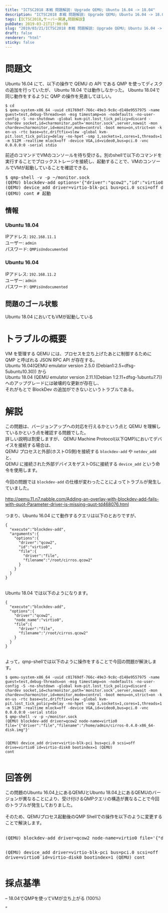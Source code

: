 ```yaml
---
title: "ICTSC2018 本戦 問題解説: Upgrade QEMU; Ubuntu 16.04 -> 18.04"
description: "ICTSC2018 本戦 問題解説: Upgrade QEMU; Ubuntu 16.04 -> 18.04"
tags: [ICTSC2018,サーバー関連,問題解説]
pubDate: 2019-03-21T17:00:00
slug: "2019/03/21/ICTSC2018 本戦 問題解説: Upgrade QEMU; Ubuntu 16.04 -> 18.04"
draft: false
renderer: "html"
sticky: false
---
```



<h1>問題文</h1>
Ubuntu 16.04 にて、以下の操作で QEMU の API である QMP を使ってディスクの追加を行っていたが、 Ubuntu 18.04 では動作しなかった。
Ubuntu 18.04で同じ動作をするように QMP の操作を見直してほしい。
<div><pre><code>$ cd
$ qemu-system-x86_64 -uuid c01769df-766c-49e3-9c8c-d148e9557975 -name guest=test,debug-threads=on -msg timestamp=on -nodefaults -no-user-config -S -no-shutdown -global kvm-pit.lost_tick_policy=discard -chardev socket,id=charmonitor,path='monitor.sock',server,nowait -mon chardev=charmonitor,id=monitor,mode=control -boot menu=on,strict=on -k en-us -rtc base=utc,driftfix=slew -global kvm-pit.lost_tick_policy=delay -no-hpet -smp 1,sockets=1,cores=1,threads=1 -m 512M -realtime mlock=off -device VGA,id=video0,bus=pci.0 -vnc 0.0.0.0:0 -serial stdio</code></pre></div>
前述のコマンドでVMのコンソールを待ち受ける。別のshellで以下のコマンドを実行することでブロックストレージを接続し、起動することで、VMのコンソールでVMが起動していることを確認できる。
<div><pre class="brush: plain; title: ; notranslate" title="">$ qmp-shell -v -p ~/monitor.sock
(QEMU) blockdev-add options='{&quot;driver&quot;:&quot;qcow2&quot;,&quot;id&quot;:&quot;virtio0&quot;,&quot;file&quot;:{&quot;driver&quot;:&quot;file&quot;,&quot;filename&quot;:&quot;/home/admin/cirros-0.4.0-x86_64-disk.img&quot;}}'
(QEMU) device_add driver=virtio-blk-pci bus=pci.0 scsi=off drive=virtio0 id=virtio-disk0 bootindex=1
(QEMU) cont # 起動</pre></div>
<h2>情報</h2>
<h3>Ubuntu 18.04</h3>
IPアドレス: <code>192.168.11.1</code><br>
ユーザー: <code>admin</code><br>
パスワード: <code>QMPisUndocumented</code><br>
<h3>Ubuntu 16.04</h3>
IPアドレス: <code>192.168.11.2</code><br>
ユーザー: <code>admin</code><br>
パスワード: <code>QMPisUndocumented</code><br>
<h2>問題のゴール状態</h2>
Ubuntu 18.04 においてもVMが起動している
<h1>トラブルの概要</h1>
VM を管理する QEMU には、プロセスを立ち上げたあとに制御するために QMP と呼ばれる JSON RPC API が存在する。<br>
Ubuntu 16.04(QEMU emulator version 2.5.0 (Debian1:2.5+dfsg-5ubuntu10.30)) から<br>
Ubuntu 18.04 (QEMU emulator version 2.11.1(Debian 1:2.11+dfsg-1ubuntu7.7)) へのアップグレードには破壊的な更新が存在し、<br>
それがもとで BlockDev の追加ができないというトラブルである。<br>
<h1>解説</h1>
この問題は、バージョンアップへの対応を行えるかという点と QEMU を理解しているかという点を確認する問題でした。<br>
詳しい説明は割愛しますが、 QEMU Machine Protocol(以下QMP)においてデバイスを接続する場合は、<br>
QEMU プロセスと外部(ホストOS側)を接続する <code>blockdev-add</code> や <code>netdev_add</code>と、<br>
QEMU に接続された外部デバイスをゲストOSに接続する <code>device_add</code> という命令を使用します。<br>
<br>
今回の問題では <code>blockdev-add</code> の仕様が変わったことによってトラブルが発生していました。<br>
&nbsp;
<br>
<a href="http://qemu.11.n7.nabble.com/Adding-an-overlay-with-blockdev-add-fails-with-quot-Parameter-driver-is-missing-quot-td468076.html">http://qemu.11.n7.nabble.com/Adding-an-overlay-with-blockdev-add-fails-with-quot-Parameter-driver-is-missing-quot-td468076.html</a><br>
<br>
つまり、Ubuntu 16.04 にて動作するクエリは以下のとおりですが、<br>
<div><pre><code>{
  &quot;execute&quot;:&quot;blockdev-add&quot;,
  &quot;arguments&quot;:{
    &quot;options&quot;:{
      &quot;driver&quot;:&quot;qcow2&quot;,
      &quot;id&quot;:&quot;virtio0&quot;,
      &quot;file&quot;:{
        &quot;driver&quot;:&quot;file&quot;,
        &quot;filename&quot;:&quot;/root/cirros.qcow2&quot;
      }
    }
  }
}</code></pre></div>
<br>
Ubuntu 18.04 では以下のようになります。<br>
<div><pre><code>{
  &quot;execute&quot;:&quot;blockdev-add&quot;,
  &quot;options&quot;:{
    &quot;driver&quot;:&quot;qcow2&quot;,
    &quot;node_name&quot;:&quot;virtio0&quot;,
    &quot;file&quot;:{
      &quot;driver&quot;:&quot;file&quot;,
      &quot;filename&quot;:&quot;/root/cirros.qcow2&quot;
    }
  }
}</code></pre></div>
<br>
よって，qmp-shellでは以下のように操作をすることで今回の問題が解決します。<br>
<div><pre><code>$ qemu-system-x86_64 -uuid c01769df-766c-49e3-9c8c-d148e9557975 -name guest=test,debug-threads=on -msg timestamp=on -nodefaults -no-user-config -S -no-shutdown -global kvm-pit.lost_tick_policy=discard -chardev socket,id=charmonitor,path='monitor.sock',server,nowait -mon chardev=charmonitor,id=monitor,mode=control -boot menu=on,strict=on -k en-us -rtc base=utc,driftfix=slew -global kvm-pit.lost_tick_policy=delay -no-hpet -smp 1,sockets=1,cores=1,threads=1 -m 512M -realtime mlock=off -device VGA,id=video0,bus=pci.0 -vnc 0.0.0.0:0 -serial stdio
$ qmp-shell -v -p ~/monitor.sock
(QEMU) blockdev-add driver=qcow2 node-name=virtio0 file='{&quot;driver&quot;:&quot;file&quot;,&quot;filename&quot;:&quot;/home/admin/cirros-0.4.0-x86_64-disk.img&quot;}'

(QEMU) device_add driver=virtio-blk-pci bus=pci.0 scsi=off drive=virtio0 id=virtio-disk0 bootindex=1
(QEMU) cont</code></pre></div>
<h1>回答例</h1>
この問題のUbuntu 16.04上にあるQEMUとUbuntu 18.04上にあるQEMUのバージョンが異なることにより、受け付けるQMPクエリの構造が異なることで今回のトラブルが発生しておりました。<br>
<br>
そのため、QEMUプロセス起動後のQMP Shellでの操作を以下のように変更することで解決します。<br>
<br>
<div><pre class="brush: plain; title: ; notranslate" title="">(QEMU) blockdev-add driver=qcow2 node-name=virtio0 file='{&quot;driver&quot;:&quot;file&quot;,&quot;filename&quot;:&quot;/home/admin/cirros-0.4.0-x86_64-disk.img&quot;}'

(QEMU) device_add driver=virtio-blk-pci bus=pci.0 scsi=off drive=virtio0 id=virtio-disk0 bootindex=1
(QEMU) cont</pre></div>
<h1>採点基準</h1>
&#8211; 18.04でQMPを使ってVMが立ち上がる (100%)


<p>&#8220;</p>